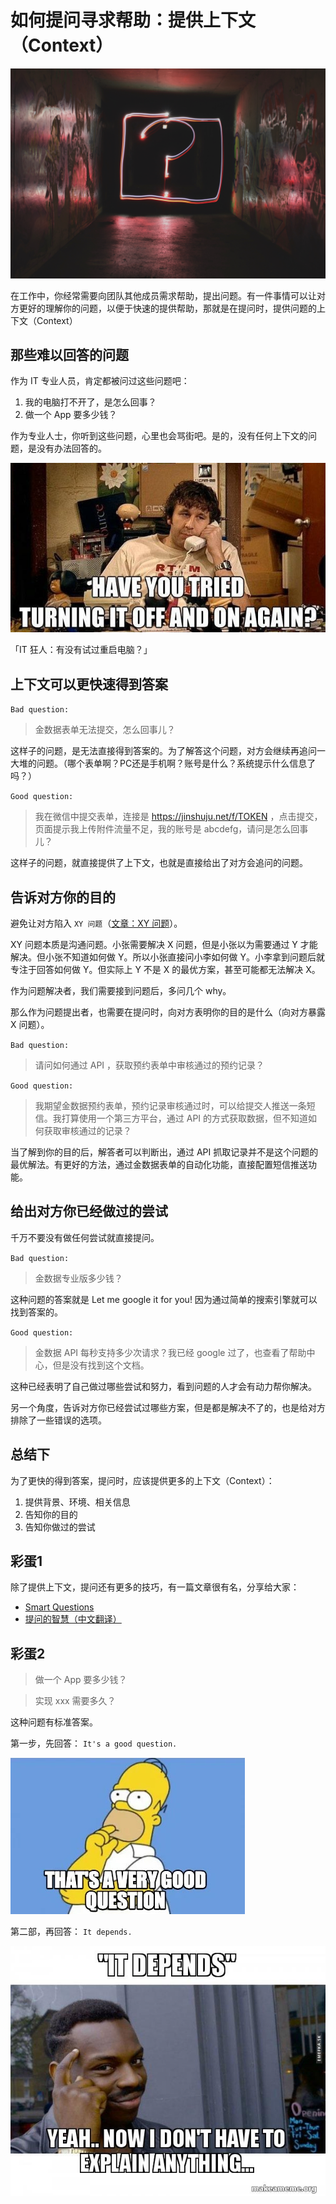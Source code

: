 # 如何提问寻求帮助：提供上下文（Context）

![question mark](../../images/posts/2022/0706/emily-morter-8xAA0f9yQnE-unsplash.jpeg)

在工作中，你经常需要向团队其他成员需求帮助，提出问题。有一件事情可以让对方更好的理解你的问题，以便于快速的提供帮助，那就是在提问时，提供问题的上下文（Context）

## 那些难以回答的问题

作为 IT 专业人员，肯定都被问过这些问题吧：

1. 我的电脑打不开了，是怎么回事？
2. 做一个 App 要多少钱？

作为专业人士，你听到这些问题，心里也会骂街吧。是的，没有任何上下文的问题，是没有办法回答的。

![restart](../../images/posts/2022/0706/restart.jpeg)

「IT 狂人：有没有试过重启电脑？」

## 上下文可以更快速得到答案

`Bad question:`

> 金数据表单无法提交，怎么回事儿？

这样子的问题，是无法直接得到答案的。为了解答这个问题，对方会继续再追问一大堆的问题。（哪个表单啊？PC还是手机啊？账号是什么？系统提示什么信息了吗？）

`Good question:`

> 我在微信中提交表单，连接是 https://jinshuju.net/f/TOKEN ，点击提交，页面提示我上传附件流量不足，我的账号是 abcdefg，请问是怎么回事儿？

这样子的问题，就直接提供了上下文，也就是直接给出了对方会追问的问题。

## 告诉对方你的目的

避免让对方陷入 `XY 问题`（[文章：XY 问题](./02-26_xy_problem.md)）。

XY 问题本质是沟通问题。小张需要解决 X 问题，但是小张以为需要通过 Y 才能解决。但小张不知道如何做 Y。所以小张直接问小李如何做 Y。小李拿到问题后就专注于回答如何做 Y。但实际上 Y 不是 X 的最优方案，甚至可能都无法解决 X。

作为问题解决者，我们需要接到问题后，多问几个 why。

那么作为问题提出者，也需要在提问时，向对方表明你的目的是什么（向对方暴露 X 问题）。

`Bad question:`

> 请问如何通过 API ，获取预约表单中审核通过的预约记录？

`Good question:`

> 我期望金数据预约表单，预约记录审核通过时，可以给提交人推送一条短信。我打算使用一个第三方平台，通过 API 的方式获取数据，但不知道如何获取审核通过的记录？

当了解到你的目的后，解答者可以判断出，通过 API 抓取记录并不是这个问题的最优解法。有更好的方法，通过金数据表单的自动化功能，直接配置短信推送功能。

## 给出对方你已经做过的尝试

千万不要没有做任何尝试就直接提问。

`Bad question:`

> 金数据专业版多少钱？

这种问题的答案就是 Let me google it for you! 因为通过简单的搜索引擎就可以找到答案的。

`Good question:`

> 金数据 API 每秒支持多少次请求？我已经 google 过了，也查看了帮助中心，但是没有找到这个文档。

这种已经表明了自己做过哪些尝试和努力，看到问题的人才会有动力帮你解决。

另一个角度，告诉对方你已经尝试过哪些方案，但是都是解决不了的，也是给对方排除了一些错误的选项。

## 总结下

为了更快的得到答案，提问时，应该提供更多的上下文（Context）：

1. 提供背景、环境、相关信息
2. 告知你的目的
3. 告知你做过的尝试

## 彩蛋1

除了提供上下文，提问还有更多的技巧，有一篇文章很有名，分享给大家：

* [Smart Questions](http://www.catb.org/~esr/faqs/smart-questions.html)
* [提问的智慧（中文翻译）](https://github.com/ryanhanwu/How-To-Ask-Questions-The-Smart-Way/blob/main/README-zh_CN.md)

## 彩蛋2

> 做一个 App 要多少钱？

> 实现 xxx 需要多久？

这种问题有标准答案。

第一步，先回答： `It's a good question.`

![good question](../../images/posts/2022/0706/good-question.jpeg)

第二部，再回答： `It depends.`

![it depends](../../images/posts/2022/0706/it-depends-yeah.jpeg)
